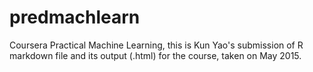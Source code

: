 # predmachlearn

Coursera Practical Machine Learning, this is Kun Yao's submission of R markdown file and its output (.html) for the course, taken on May 2015.